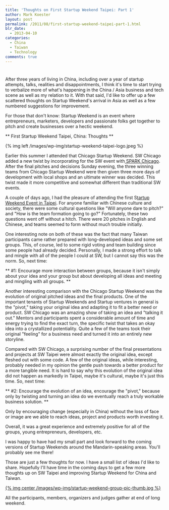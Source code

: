 ```yaml
---
title: 'Thoughts on First Startup Weekend Taipei: Part 1'
author: Mark Koester
layout: post
permalink: /2011/08/first-startup-weekend-taipei-part-1.html
blr_date:
  - 2013-04-10
categories:
  - China
  - Taiwan
  - Technology
comments: true
---
```

# 

After three years of living in China, including over a year of startup attempts, talks, realities and disappointments, I think it's time to start trying to verbalize more of what's happening in the China / Asia business and tech scene as well as my relation to it. With that said, I'd like to offer up a few scattered thoughts on Startup Weekend's arrival in Asia as well as a few numbered suggestions for improvement.

For those that don't know: Startup Weekend is an event where entrepreneurs, marketers, developers and passionate folks get together to pitch and create businesses over a hectic weekend.

** First Startup Weekend Taipei, China: Thoughts **

{% img left /images/wp-img/startup-weekend-taipei-logo.jpeg %}

Earlier this summer I attended that Chicago Startup Weekend. SW Chicago added a new twist by incorporating for the SW event with[ SPARK Chicago](http://www.sparkchi.com/2011/07/meet-the-spark-teams/). After the final pitches and decisions Sunday evening, the three winning teams from Chicago Startup Weekend were then given three more days of development with local shops and an ultimate winner was decided. This twist made it more competitive and somewhat different than traditional SW events.

A couple of days ago, I had the pleasure of attending the first S[tartup Weekend Event in Taipei](http://taipei.startupweekend.org). For anyone familiar with Chinese culture and society, there were some cultural questions like "Will anyone dare to pitch?" and "How is the team formation going to go?" Fortunately, these two questions went off without a hitch. There were 20 pitches in English and Chinese, and teams seemed to form without much trouble initially.

One interesting note on both of these was the fact that many Taiwan participants came rather prepared with long-developed ideas and some set groups. This, of course, led to some rigid voting and team building since some people had already decided. Personally, I made a strong effort to talk and mingle with all of the people I could at SW, but I cannot say this was the norm. So, next time:

** #1: Encourage more interaction between groups, because it isn't simply about your idea and your group but about developing all ideas and meeting and mingling with all groups. **

Another interesting comparison with the Chicago Startup Weekend was the evolution of original pitched ideas and the final products. One of the important tenants of Startup Weekends and Startup ventures in general is the "pivot," taking your original idea and adapting it to fit a better need or product. SW Chicago was an amazing show of taking an idea and "talking it out." Mentors and participants spent a considerable amount of time and energy trying to find the exact turn, the specific twist that takes an okay idea into a crystallized potentiality. Quite a few of the teams took their original "feeling" for a business need and turned it into an entirely new storyline.

Compared with SW Chicago, a surprising number of the final presentations and projects at SW Taipei were almost exactly the original idea, except fleshed out with some code. A few of the original ideas, while interesting, probably needed in my opinion the gentle push towards a better product for a more tangible need. It is hard to say why this evolution of the original idea did not happen as markedly in Taipei, maybe it's cultural, maybe it's just this time. So, next time:

** #2: Encourage the evolution of an idea, encourage the "pivot," because only by twisting and turning an idea do we eventually reach a truly workable business solution. **

Only by encouraging change (especially in China) without the loss of face or image are we able to reach ideas, project and products worth investing it.

Overall, it was a great experience and extremely positive for all of the groups, young entrepreneurs, developers, etc.

I was happy to have had my small part and look forward to the coming versions of Startup Weekends around the Mandarin-speaking areas. You'll probably see me there!

Those are just a few thoughts for now. I have a small list of ideas I'd like to share. Hopefully I'll have time in the coming days to get a few more thoughts up on SW Taipei and improving Startup Weekend for China and Taiwan.

[{% img center /images/wp-img/startup-weekend-group-pic-thumb.jpg %}](/images/wp-img/startup-weekend-group-pic.jpeg)

All the participants, members, organizers and judges gather at end of long weekend.